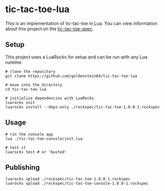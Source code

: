 # tic-tac-toe-lua

This is an implementation of tic-tac-toe in Lua. You can view information about this project on the [tic-tac-toe-spec](https://github.com/goldenstein64/tic-tac-toe-spec).

## Setup

This project uses a LuaRocks for setup and can be run with any Lua runtime.

```shell
# clone the repository
git clone https://github.com/goldenstein64/tic-tac-toe-lua

# move into the directory
cd tic-tac-toe-lua

# initialize dependencies with LuaRocks
luarocks init
luarocks install --deps-only ./rockspec/tic-tac-toe-1.0.0-1.rockspec
```

## Usage

```shell
# run the console app
lua ./tic-tac-toe-console/init.lua

# test it
luarocks test # or 'busted'
```

## Publishing

```shell
luarocks upload ./rockspec/tic-tac-toe-1.0.0-1.rockspec
luarocks upload ./rockspec/tic-tac-toe-console-1.0.0-1.rockspec
```